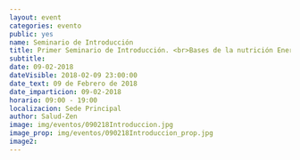 ```yaml
---
layout: event
categories: evento
public: yes
name: Seminario de Introducción
title: Primer Seminario de Introducción. <br>Bases de la nutrición Energética y comida macrobiótica
subtitle:
date: 09-02-2018
dateVisible: 2018-02-09 23:00:00
date_text: 09 de Febrero de 2018
date_imparticion: 09-02-2018
horario: 09:00 - 19:00
localizacion: Sede Principal
author: Salud-Zen
image: img/eventos/090218Introduccion.jpg
image_prop: img/eventos/090218Introduccion_prop.jpg
image2:
---
```

